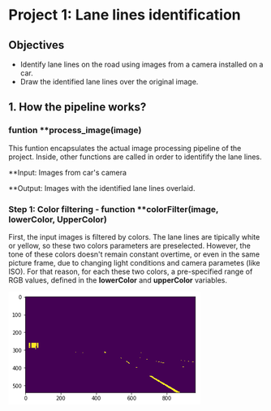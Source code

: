 # **Project 1: Lane lines identification**

## **Objectives**
- Identify lane lines on the road using images from a camera installed on a car.
- Draw the identified lane lines over the original image.

## 1. How the pipeline works?

### funtion **process_image(image)
This funtion encapsulates the actual image processing pipeline of the project. Inside, other functions are called in order to identifify the lane lines.

**Input: Images from car's camera

**Output: Images with the identified lane lines overlaid.

### Step 1: Color filtering - function **colorFilter(image, lowerColor, UpperColor)
First, the input images is filtered by colors. The lane lines are tipically white or yellow, so these two colors parameters are preselected. However, the tone of these colors doesn't remain constant overtime, or even in the same picture frame, due to changing light conditions and camera parametes (like ISO). For that reason, for each these two colors, a pre-specified range of RGB values, defined in the **lowerColor** and **upperColor** variables.

![alt text](./documentation_images/white_filter.png)



